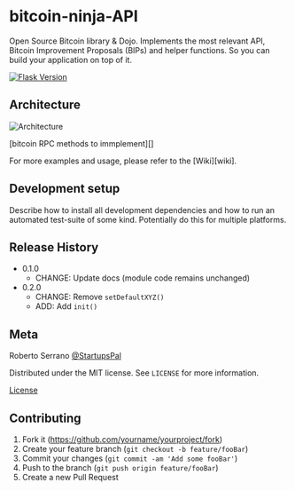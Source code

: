 # bitcoin-ninja-API
Open Source Bitcoin library &amp; Dojo. 
Implements the most relevant API, Bitcoin Improvement Proposals (BIPs) and helper functions. 
So you can  build your application on top of it.

[![Flask Version][flask-image]][flask-url]


## Architecture 

![Architecture](Arquitecture/190508-Arquitecture-v0.2.png)


[bitcoin RPC methods to immplement][]

For more examples and usage, please refer to the [Wiki][wiki].

## Development setup

Describe how to install all development dependencies and how to run an automated test-suite of some kind. Potentially do this for multiple platforms.

## Release History

* 0.1.0
    * CHANGE: Update docs (module code remains unchanged)
* 0.2.0
    * CHANGE: Remove `setDefaultXYZ()`
    * ADD: Add `init()`

## Meta

Roberto Serrano [@StartupsPal](https://twitter.com/StarupsPal)

Distributed under the MIT license. See ``LICENSE`` for more information.

[License](https://github.com/bsg-dojo/bitcoin-ninja-API/blob/master/LICENSE)

## Contributing

1. Fork it (<https://github.com/yourname/yourproject/fork>)
2. Create your feature branch (`git checkout -b feature/fooBar`)
3. Commit your changes (`git commit -am 'Add some fooBar'`)
4. Push to the branch (`git push origin feature/fooBar`)
5. Create a new Pull Request

<!-- Markdown link & img dfn's -->
[flask-image]: https://img.shields.io/badge/1.0.2-Flask-green.svg 
[flask-url]: https://www.fullstackpython.com/flask.html
 
